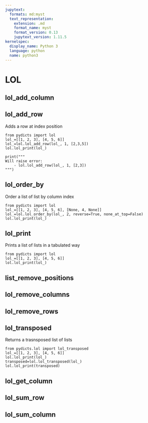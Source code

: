 ```yaml
---
jupytext:
  formats: md:myst
  text_representation:
    extension: .md
    format_name: myst
    format_version: 0.13
    jupytext_version: 1.11.5
kernelspec:
  display_name: Python 3
  language: python
  name: python3
---
```

# LOL

## lol_add_column

## lol_add_row

Adds a row at index position

```{code-cell}
from pydicts import lol
lol_=[[1, 2, 3], [4, 5, 6]]
lol_=lol.lol_add_row(lol_, 1, [2,3,5])
lol.lol_print(lol_)

print("""
Will raise error:
    - lol.lol_add_row(lol_, 1, [2,3])
""")
```

## lol_order_by

Order a list of list by column index

```{code-cell}
from pydicts import lol
lol_=[[1, 2, 3], [4, 5, 6], [None, 4, None]]
lol_=lol.lol_order_by(lol_, 2, reverse=True, none_at_top=False)
lol.lol_print(lol_)

```


## lol_print

Prints a list of lists in a tabulated way

```{code-cell}
from pydicts import lol
lol_=[[1, 2, 3], [4, 5, 6]]
lol.lol_print(lol_)

```

## list_remove_positions

## lol_remove_columns

## lol_remove_rows

## lol_transposed

Returns a trasnsposed list of lists 

```{code-cell}
from pydicts.lol import lol_transposed
lol_=[[1, 2, 3], [4, 5, 6]]
lol.lol_print(lol_)
transposed=lol.lol_transposed(lol_)
lol.lol_print(transposed)
```

## lol_get_column

## lol_sum_row

## lol_sum_column
